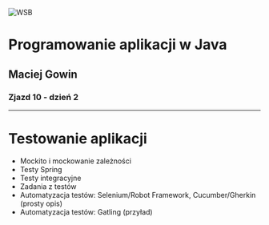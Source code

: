 ![WSB](LOGO)

# Programowanie aplikacji w Java

## Maciej Gowin

### Zjazd 10 - dzień 2

---
# Testowanie aplikacji

- Mockito i mockowanie zależności
- Testy Spring
- Testy integracyjne
- Zadania z testów
- Automatyzacja testów: Selenium/Robot Framework, Cucumber/Gherkin (prosty opis)
- Automatyzacja testów: Gatling (przyład)
